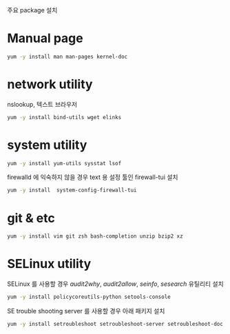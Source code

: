 주요 package 설치

# Manual page

```sh
yum -y install man man-pages kernel-doc
```

# network utility

nslookup, 텍스트 브라우저

```sh
yum -y install bind-utils wget elinks
```

# system utility

```sh
yum -y install yum-utils sysstat lsof 
```

firewalld 에 익숙하지 않을 경우 text 용 설정 툴인 firewall-tui 설치

```sh
yum -y install  system-config-firewall-tui
```

# git & etc

```sh
yum -y install vim git zsh bash-completion unzip bzip2 xz
```

# SELinux utility

SELinux 를 사용할 경우 *audit2why*, *audit2allow*, *seinfo*, *sesearch* 유틸리티 설치

```sh
yum -y install policycoreutils-python setools-console
```

SE trouble shooting server 를 사용할 경우 아래 패키지 설치

```sh
yum -y install setroubleshoot setroubleshoot-server setroubleshoot-doc setroubleshoot-plugins
```
